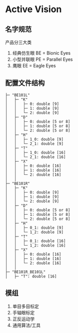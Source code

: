 # Active Vision

## 名字规范

产品分三大类

1. 经典仿生眼 BE = Bionic Eyes
2. 小型并联眼 PE = Parallel Eyes
3. 鹰眼 EE = Eagle Eyes

## 配置文件结构

```
├─ "BE101L"
│   ├─ "K"
│   │   ├─ 0: double [9]
│   │   ├─ 1: double [9]
│   │   └─ 2: double [9]
│   ├─ "D"
│   │   ├─ 0: double [5 or 8]
│   │   ├─ 1: double [5 or 8]
│   │   └─ 2: double [5 or 8]
│   ├─ "H"
│   │   ├─ 1_0: double [9]
│   │   └─ 2_1: double [9]
│   ├─ "T"
│   │   ├─ 1_0: double [16]
│   │   └─ 2_1: double [16]
│   ├─ "X"
│   │   ├─ 0: double [16]
│   │   ├─ 1: double [16]
│   │   └─ 2: double [16]
│   │
├─ "BE101R"
│   ├─ "K"
│   │   ├─ 0: double [9]
│   │   ├─ 1: double [9]
│   │   └─ 2: double [9]
│   ├─ "D"
│   │   ├─ 0: double [5 or 8]
│   │   ├─ 1: double [5 or 8]
│   │   └─ 2: double [5 or 8]
│   ├─ "H"
│   │   ├─ 0_1: double [9]
│   │   └─ 1_2: double [9]
│   ├─ "T"
│   │   ├─ 0_1: double [16]
│   │   └─ 1_2: double [16]
│   ├─ "X"
│   │   ├─ 0: double [16]
│   │   ├─ 1: double [16]
│   │   └─ 2: double [16]
│   │
├─ "BE101R_BE101L"
│   ├─ "T": double [16]
```

## 模组

1. 单目多目标定
2. 手轴眼标定
3. 正反运动学
4. 通用算法/工具
